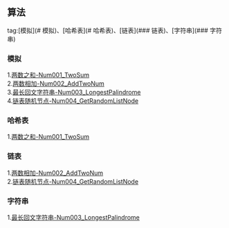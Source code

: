 ## 算法
tag:[模拟](# 模拟)、[哈希表](# 哈希表)、[链表](### 链表)、[字符串](### 字符串)

### 模拟
1.[两数之和-Num001_TwoSum](https://github.com/CloudZYX/TheFool-LearningNotes/blob/main/src/com/zyx/leetcode/Num001_TwoSum.java)<br>
2.[两数相加-Num002_AddTwoNum](https://github.com/CloudZYX/TheFool-LearningNotes/blob/main/src/com/zyx/leetcode/Num002_AddTwoNum.java)<br>
3.[最长回文字符串-Num003_LongestPalindrome](https://github.com/CloudZYX/TheFool-LearningNotes/blob/main/src/com/zyx/leetcode/Num003_LongestPalindrome.java)<br>
4.[链表随机节点-Num004_GetRandomListNode](https://github.com/CloudZYX/TheFool-LearningNotes/blob/main/src/com/zyx/leetcode/Num004_GetRandomListNode.java)<br>

### 哈希表
1.[两数之和-Num001_TwoSum](https://github.com/CloudZYX/TheFool-LearningNotes/blob/main/src/com/zyx/leetcode/Num001_TwoSum.java)<br>

### 链表
1.[两数相加-Num002_AddTwoNum](https://github.com/CloudZYX/TheFool-LearningNotes/blob/main/src/com/zyx/leetcode/Num002_AddTwoNum.java)<br>
2.[链表随机节点-Num004_GetRandomListNode](https://github.com/CloudZYX/TheFool-LearningNotes/blob/main/src/com/zyx/leetcode/Num004_GetRandomListNode.java)<br>

### 字符串
1.[最长回文字符串-Num003_LongestPalindrome](https://github.com/CloudZYX/TheFool-LearningNotes/blob/main/src/com/zyx/leetcode/Num003_LongestPalindrome.java)<br>
